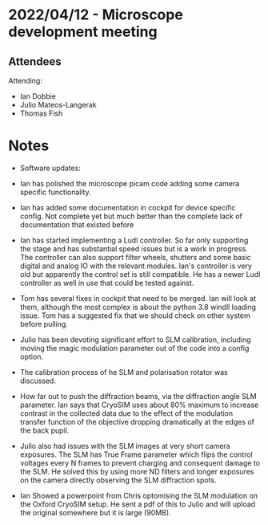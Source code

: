 # 2022/04/12 - Microscope development meeting

## Attendees

Attending:

- Ian Dobbie
- Julio Mateos-Langerak
- Thomas Fish


# Notes

- Software updates:

* Ian has polished the microscope picam code adding some camera
  specific functionality.

* Ian has added some documentation in cockpit for device specific
  config. Not complete yet but much better than the complete lack of
  documentation that existed before

* Ian has started implementing a Ludl controller. So far only
  supporting the stage and has substantial speed issues but is a work
  in progress. The controller can also support filter wheels, shutters
  and some basic digital and analog IO with the relevant
  modules. Ian's controller is very old but apparently the control set
  is still compatible. He has a newer Ludl controller as well in use
  that could be tested against.

- Tom has several fixes in cockpit that need to be merged. Ian will
  look at them, although the most complex is about the python 3.8
  windll loading issue. Tom has a suggested fix that we should check
  on other system before pulling.

- Julio has been devoting significant effort to SLM calibration,
  including moving the magic modulation parameter out of the code
  into a config option.

- The calibration process of he SLM and polarisation rotator was discussed.

* How far out to push the diffraction beams, via the diffraction angle
  SLM parameter. Ian says that CryoSIM uses about 80% maximum to
  increase contrast in the collected data due to the effect of the
  modulation transfer function of the objective dropping dramatically
  at the edges of the back pupil.

* Julio also had issues with the SLM images at very short camera
  exposures. The SLM has True Frame parameter which flips the control
  voltages every N frames to prevent charging and consequent damage to
  the SLM. He solved this by using more ND filters and longer
  exposures on the camera directly observing the SLM diffraction
  spots.

* Ian Showed a powerpoint from Chris optomising the SLM modulation on
  the Oxford CryoSIM setup. He sent a pdf of this to Julio and will
  upload the original somewhere but it is large (90MB).

